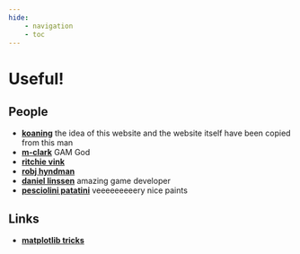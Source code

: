 ```yaml
---
hide:
    - navigation
    - toc
---
```


# Useful!


## People
* [**koaning**](https://koaning.io/whois/) the idea of this website and the website itself have been copied from this man
* [**m-clark**](https://m-clark.github.io/generalized-additive-models/) GAM God
* [**ritchie vink**](https://www.ritchievink.com/)
* [**robj hyndman**](https://robjhyndman.com/)
* [**daniel linssen**](https://managore.itch.io/) amazing game developer
* [**pesciolini patatini**](https://www.etsy.com/shop/pesciolinipatatini?ref=simple-shop-header-name&listing_id=1327091236) veeeeeeeeery nice paints


## Links
* [**matplotlib tricks**](https://www.machinelearningplus.com/plots/top-50-matplotlib-visualizations-the-master-plots-python/)

